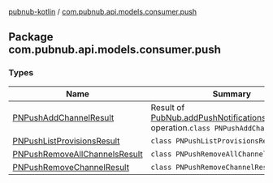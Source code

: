 [pubnub-kotlin](../index.md) / [com.pubnub.api.models.consumer.push](./index.md)

## Package com.pubnub.api.models.consumer.push

### Types

| Name | Summary |
|---|---|
| [PNPushAddChannelResult](-p-n-push-add-channel-result/index.md) | Result of [PubNub.addPushNotificationsOnChannels](../com.pubnub.api/-pub-nub/add-push-notifications-on-channels.md) operation.`class PNPushAddChannelResult` |
| [PNPushListProvisionsResult](-p-n-push-list-provisions-result/index.md) | `class PNPushListProvisionsResult` |
| [PNPushRemoveAllChannelsResult](-p-n-push-remove-all-channels-result/index.md) | `class PNPushRemoveAllChannelsResult` |
| [PNPushRemoveChannelResult](-p-n-push-remove-channel-result/index.md) | `class PNPushRemoveChannelResult` |
